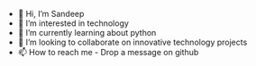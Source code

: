 - 👋 Hi, I’m Sandeep
- 👀 I’m interested in technology
- 🌱 I’m currently learning about python
- 💞️ I’m looking to collaborate on innovative technology projects
- 📫 How to reach me - Drop a message on github

<!---
sandeep21tw/sandeep21tw is a ✨ special ✨ repository because its `README.md` (this file) appears on your GitHub profile.
You can click the Preview link to take a look at your changes.
--->
